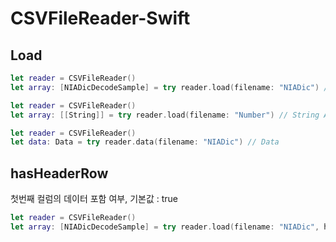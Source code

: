 # CSVFileReader-Swift

## Load
```swift
let reader = CSVFileReader()
let array: [NIADicDecodeSample] = try reader.load(filename: "NIADic") // Decodable Array
```

```swift
let reader = CSVFileReader()
let array: [[String]] = try reader.load(filename: "Number") // String Array
```

```swift
let reader = CSVFileReader()
let data: Data = try reader.data(filename: "NIADic") // Data
```

## hasHeaderRow
첫번째 컬럼의 데이터 포함 여부, 기본값 : true
```swift
let reader = CSVFileReader()
let array: [NIADicDecodeSample] = try reader.load(filename: "NIADic", hasHeaderRow: false)
```
